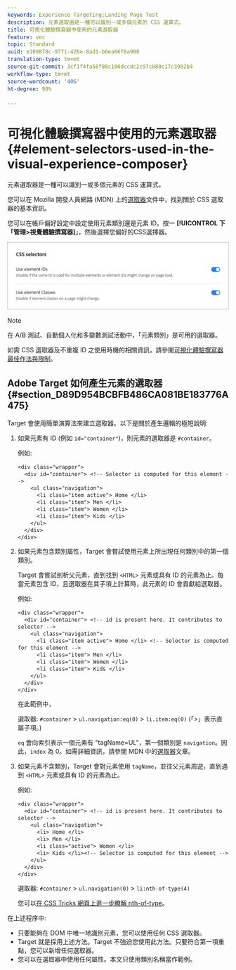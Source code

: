 ```yaml
---
keywords: Experience Targeting;Landing Page Test
description: 元素選取器是一種可以識別一或多個元素的 CSS 運算式。
title: 可視化體驗撰寫器中使用的元素選取器
feature: vec
topic: Standard
uuid: e109878c-9771-426e-8ad1-b6ea66f6a900
translation-type: tm+mt
source-git-commit: 3cf1f4fa56f86c106dccdc2c97c080c17c3982b4
workflow-type: tm+mt
source-wordcount: '406'
ht-degree: 90%

---
```



# 可視化體驗撰寫器中使用的元素選取器{#element-selectors-used-in-the-visual-experience-composer}

元素選取器是一種可以識別一或多個元素的 CSS 運算式。

您可以在 Mozilla 開發人員網路 (MDN) 上的[選取器](https://developer.mozilla.org/en-US/docs/Web/Guide/CSS/Getting_started/Selectors)文件中，找到關於 CSS 選取器的基本資訊。

您可以在帳戶偏好設定中設定使用元素類別還是元素 ID。按一 **[!UICONTROL 下「管理>視覺體驗撰寫器]**」，然後選擇您偏好的CSS選擇器。

![](assets/css_selectors.png)

>[!NOTE]
>
>在 A/B 測試、自動個人化和多變數測試活動中，「元素類別」是可用的選取器。

如需 CSS 選取器及不重複 ID 之使用時機的相關資訊，請參閱[可視化體驗撰寫器最佳作法與限制](../../c-experiences/c-visual-experience-composer/experience-composer-best-practices.md#concept_E284B3F704C04406B174D9050A2528A6)。

## Adobe Target 如何產生元素的選取器 {#section_D89D954BCBFB486CA081BE183776A475}

Target 會使用簡單演算法來建立選取器。以下是關於產生邏輯的極短說明:

1. 如果元素有 ID (例如 `id="container"`)，則元素的選取器是 `#container`。

   例如:

   ```
   <div class="wrapper">
     <div id="container"> <!-- Selector is computed for this element -->
       <ul class="navigation">
         <li class="item active"> Home </li>
         <li class="item"> Men </li>
         <li class="item"> Women </li>
         <li class="item"> Kids </li>
       </ul>
     </div>
   </div>
   ```

1. 如果元素包含類別屬性，Target 會嘗試使用元素上所出現任何類別中的第一個類別。

   Target 會嘗試剖析父元素，直到找到 `<HTML>` 元素或具有 ID 的元素為止。每當元素包含 ID，且選取器在其子項上計算時，此元素的 ID 會貢獻給選取器。

   例如:

   ```
   <div class="wrapper">
     <div id="container"> <!-- id is present here. It contributes to selector -->
       <ul class="navigation">
         <li class="item active"> Home </li> <!-- Selector is computed for this element -->
         <li class="item"> Men </li>
         <li class="item"> Women </li>
         <li class="item"> Kids </li>
       </ul>
     </div>
   </div>
   ```

   在此範例中，

   選取器: `#container` > `ul.navigation:eq(0)` > `li.item:eq(0)` (「>」表示直屬子項。)

   `eq` 會向索引表示一個元素有 &quot;tagName=UL&quot;，第一個類別是 `navigation`。因此，`index` 為 0。如需詳細資訊，請參閱 MDN 中的[選取器](https://developer.mozilla.org/en-US/docs/Web/Guide/CSS/Getting_started/Selectors)文章。

1. 如果元素不含類別，Target 會對元素使用 `tagName`，並往父元素周遊，直到遇到 `<HTML>` 元素或具有 ID 的元素為止。

   例如:

   ```
   <div class="wrapper">
     <div id="container"> <!-- id is present here. It contributes to selector -->
       <ul class="navigation">
         <li> Home </li>
         <li> Men </li>
         <li class="active"> Women </li>
         <li> Kids </li><!-- Selector is computed for this element -->
       </ul>
     </div>
   </div>
   ```

   選取器: `#container` > `ul.navigation(0)` > `li:nth-of-type(4)`

   您可以[在 CSS Tricks 網頁上進一步瞭解 nth-of-type](https://css-tricks.com/almanac/selectors/n/nth-of-type/)。

在上述程序中:

* 只要能夠在 DOM 中唯一地識別元素，您可以使用任何 CSS 選取器。
* Target 就是採用上述方法。Target 不強迫您使用此方法。只要符合第一項重點，您可以新增任何選取器。
* 您可以在選取器中使用任何屬性。本文只使用類別名稱當作範例。

